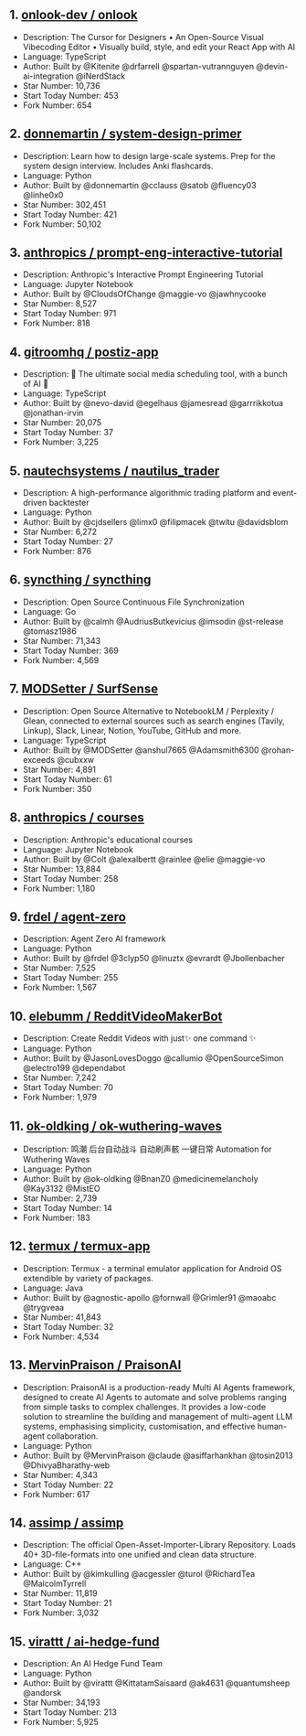## 1. [onlook-dev / onlook](https://github.com/onlook-dev/onlook)
- Description: The Cursor for Designers • An Open-Source Visual Vibecoding Editor • Visually build, style, and edit your React App with AI
- Language: TypeScript
- Author: Built by @Kitenite @drfarrell @spartan-vutrannguyen @devin-ai-integration @iNerdStack
- Star Number: 10,736
- Start Today Number: 453
- Fork Number: 654

## 2. [donnemartin / system-design-primer](https://github.com/donnemartin/system-design-primer)
- Description: Learn how to design large-scale systems. Prep for the system design interview. Includes Anki flashcards.
- Language: Python
- Author: Built by @donnemartin @cclauss @satob @fluency03 @linhe0x0
- Star Number: 302,451
- Start Today Number: 421
- Fork Number: 50,102

## 3. [anthropics / prompt-eng-interactive-tutorial](https://github.com/anthropics/prompt-eng-interactive-tutorial)
- Description: Anthropic's Interactive Prompt Engineering Tutorial
- Language: Jupyter Notebook
- Author: Built by @CloudsOfChange @maggie-vo @jawhnycooke
- Star Number: 8,527
- Start Today Number: 971
- Fork Number: 818

## 4. [gitroomhq / postiz-app](https://github.com/gitroomhq/postiz-app)
- Description: 📨 The ultimate social media scheduling tool, with a bunch of AI 🤖
- Language: TypeScript
- Author: Built by @nevo-david @egelhaus @jamesread @garrrikkotua @jonathan-irvin
- Star Number: 20,075
- Start Today Number: 37
- Fork Number: 3,225

## 5. [nautechsystems / nautilus_trader](https://github.com/nautechsystems/nautilus_trader)
- Description: A high-performance algorithmic trading platform and event-driven backtester
- Language: Python
- Author: Built by @cjdsellers @limx0 @filipmacek @twitu @davidsblom
- Star Number: 6,272
- Start Today Number: 27
- Fork Number: 876

## 6. [syncthing / syncthing](https://github.com/syncthing/syncthing)
- Description: Open Source Continuous File Synchronization
- Language: Go
- Author: Built by @calmh @AudriusButkevicius @imsodin @st-release @tomasz1986
- Star Number: 71,343
- Start Today Number: 369
- Fork Number: 4,569

## 7. [MODSetter / SurfSense](https://github.com/MODSetter/SurfSense)
- Description: Open Source Alternative to NotebookLM / Perplexity / Glean, connected to external sources such as search engines (Tavily, Linkup), Slack, Linear, Notion, YouTube, GitHub and more.
- Language: TypeScript
- Author: Built by @MODSetter @anshul7665 @Adamsmith6300 @rohan-exceeds @cubxxw
- Star Number: 4,891
- Start Today Number: 61
- Fork Number: 350

## 8. [anthropics / courses](https://github.com/anthropics/courses)
- Description: Anthropic's educational courses
- Language: Jupyter Notebook
- Author: Built by @Colt @alexalbertt @rainlee @elie @maggie-vo
- Star Number: 13,884
- Start Today Number: 258
- Fork Number: 1,180

## 9. [frdel / agent-zero](https://github.com/frdel/agent-zero)
- Description: Agent Zero AI framework
- Language: Python
- Author: Built by @frdel @3clyp50 @linuztx @evrardt @Jbollenbacher
- Star Number: 7,525
- Start Today Number: 255
- Fork Number: 1,567

## 10. [elebumm / RedditVideoMakerBot](https://github.com/elebumm/RedditVideoMakerBot)
- Description: Create Reddit Videos with just✨ one command ✨
- Language: Python
- Author: Built by @JasonLovesDoggo @callumio @OpenSourceSimon @electro199 @dependabot
- Star Number: 7,242
- Start Today Number: 70
- Fork Number: 1,979

## 11. [ok-oldking / ok-wuthering-waves](https://github.com/ok-oldking/ok-wuthering-waves)
- Description: 鸣潮 后台自动战斗 自动刷声骸 一键日常 Automation for Wuthering Waves
- Language: Python
- Author: Built by @ok-oldking @BnanZ0 @medicinemelancholy @Kay3132 @MistEO
- Star Number: 2,739
- Start Today Number: 14
- Fork Number: 183

## 12. [termux / termux-app](https://github.com/termux/termux-app)
- Description: Termux - a terminal emulator application for Android OS extendible by variety of packages.
- Language: Java
- Author: Built by @agnostic-apollo @fornwall @Grimler91 @maoabc @trygveaa
- Star Number: 41,843
- Start Today Number: 32
- Fork Number: 4,534

## 13. [MervinPraison / PraisonAI](https://github.com/MervinPraison/PraisonAI)
- Description: PraisonAI is a production-ready Multi AI Agents framework, designed to create AI Agents to automate and solve problems ranging from simple tasks to complex challenges. It provides a low-code solution to streamline the building and management of multi-agent LLM systems, emphasising simplicity, customisation, and effective human-agent collaboration.
- Language: Python
- Author: Built by @MervinPraison @claude @asiffarhankhan @tosin2013 @DhivyaBharathy-web
- Star Number: 4,343
- Start Today Number: 22
- Fork Number: 617

## 14. [assimp / assimp](https://github.com/assimp/assimp)
- Description: The official Open-Asset-Importer-Library Repository. Loads 40+ 3D-file-formats into one unified and clean data structure.
- Language: C++
- Author: Built by @kimkulling @acgessler @turol @RichardTea @MalcolmTyrrell
- Star Number: 11,819
- Start Today Number: 21
- Fork Number: 3,032

## 15. [virattt / ai-hedge-fund](https://github.com/virattt/ai-hedge-fund)
- Description: An AI Hedge Fund Team
- Language: Python
- Author: Built by @virattt @KittatamSaisaard @ak4631 @quantumsheep @andorsk
- Star Number: 34,193
- Start Today Number: 213
- Fork Number: 5,925